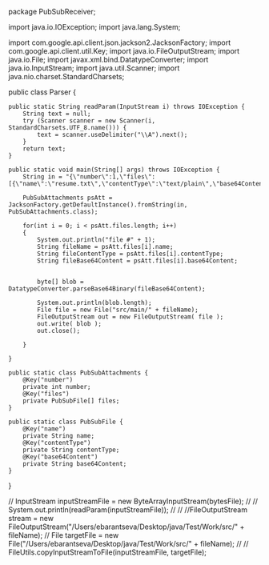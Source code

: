 package PubSubReceiver;

import java.io.IOException;
import java.lang.System;


import com.google.api.client.json.jackson2.JacksonFactory;
import com.google.api.client.util.Key;
import java.io.FileOutputStream;
import java.io.File;
import javax.xml.bind.DatatypeConverter;
import java.io.InputStream;
import java.util.Scanner;
import java.nio.charset.StandardCharsets;

public class Parser {

    public static String readParam(InputStream i) throws IOException {
        String text = null;
        try (Scanner scanner = new Scanner(i, StandardCharsets.UTF_8.name())) {
            text = scanner.useDelimiter("\\A").next();
        }
        return text;
    }

    public static void main(String[] args) throws IOException {
        String in = "{\"number\":1,\"files\":[{\"name\":\"resume.txt\",\"contentType\":\"text/plain\",\"base64Content\":\"SGlyZSBtZSE=\"}]}";

        PubSubAttachments psAtt = JacksonFactory.getDefaultInstance().fromString(in, PubSubAttachments.class);

        for(int i = 0; i < psAtt.files.length; i++)
        {
            System.out.println("file #" + 1);
            String fileName = psAtt.files[i].name;
            String fileContentType = psAtt.files[i].contentType;
            String fileBase64Content = psAtt.files[i].base64Content;


            byte[] blob = DatatypeConverter.parseBase64Binary(fileBase64Content);

            System.out.println(blob.length);
            File file = new File("src/main/" + fileName);
            FileOutputStream out = new FileOutputStream( file );
            out.write( blob );
            out.close();

        }

    }

    public static class PubSubAttachments {
        @Key("number")
        private int number;
        @Key("files")
        private PubSubFile[] files;
    }

    public static class PubSubFile {
        @Key("name")
        private String name;
        @Key("contentType")
        private String contentType;
        @Key("base64Content")
        private String base64Content;
    }

}


//            InputStream inputStreamFile = new ByteArrayInputStream(bytesFile);
//
//            System.out.println(readParam(inputStreamFile));
//
//            //FileOutputStream stream = new FileOutputStream("/Users/ebarantseva/Desktop/java/Test/Work/src/" + fileName);
//            File targetFile = new File("/Users/ebarantseva/Desktop/java/Test/Work/src/" + fileName);
//
//            FileUtils.copyInputStreamToFile(inputStreamFile, targetFile);

